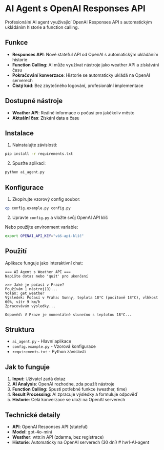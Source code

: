 # AI Agent s OpenAI Responses API

Profesionální AI agent využívající OpenAI Responses API s automatickým ukládáním historie a function calling.

## Funkce

- **Responses API**: Nové stateful API od OpenAI s automatickým ukládáním historie
- **Function Calling**: AI může využívat nástroje jako weather API a získávání času
- **Pokračování konverzace**: Historie se automaticky ukládá na OpenAI serverech
- **Čistý kód**: Bez zbytečného logování, profesionální implementace

## Dostupné nástroje

- **Weather API**: Reálné informace o počasí pro jakékoliv město
- **Aktuální čas**: Získání data a času

## Instalace

1. Nainstalujte závislosti:
```bash
pip install -r requirements.txt
```

2. Spusťte aplikaci:
```bash
python ai_agent.py
```

## Konfigurace

1. Zkopírujte vzorový config soubor:
```bash
cp config.example.py config.py
```

2. Upravte `config.py` a vložte svůj OpenAI API klíč

Nebo použijte environment variable:
```bash
export OPENAI_API_KEY="váš-api-klíč"
```

## Použití

Aplikace funguje jako interaktivní chat:

```
=== AI Agent s Weather API ===
Napište dotaz nebo 'quit' pro ukončení

>>> Jaké je počasí v Praze?
Používám 1 nástroj(ů)...
Volám: get_weather
Výsledek: Počasí v Praha: Sunny, teplota 18°C (pocitově 18°C), vlhkost 60%, vítr 9 km/h
Zpracovávám výsledky...

Odpověď: V Praze je momentálně slunečno s teplotou 18°C...
```

## Struktura

- `ai_agent.py` - Hlavní aplikace
- `config.example.py` - Vzorová konfigurace
- `requirements.txt` - Python závislosti

## Jak to funguje

1. **Input**: Uživatel zadá dotaz
2. **AI Analysis**: OpenAI rozhodne, zda použít nástroje
3. **Function Calling**: Spustí potřebné funkce (weather, time)
4. **Result Processing**: AI zpracuje výsledky a formuluje odpověď
5. **Historie**: Celá konverzace se uloží na OpenAI serverech

## Technické detaily

- **API**: OpenAI Responses API (stateful)
- **Model**: gpt-4o-mini
- **Weather**: wttr.in API (zdarma, bez registrace)
- **Historie**: Automaticky na OpenAI serverech (30 dní) # hw1-AI-agent
